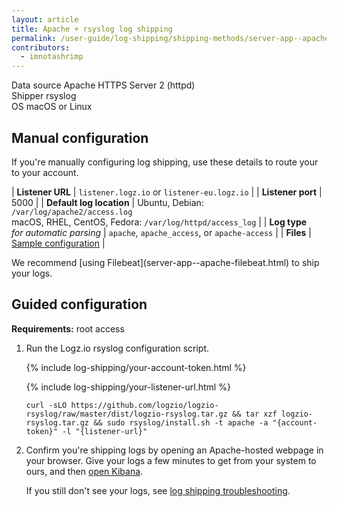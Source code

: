 ```yaml
---
layout: article
title: Apache + rsyslog log shipping
permalink: /user-guide/log-shipping/shipping-methods/server-app--apache-rsyslog.html
contributors:
  - imnotashrimp
---
```


<div class="shipping-summary">
<div>
  Data source <span>Apache HTTPS Server 2 (httpd)</span>
</div>
<div>
  Shipper <span>rsyslog</span>
</div>
<div>
  OS <span>macOS or Linux</span>
</div>
</div>

## Manual configuration

If you're manually configuring log shipping, use these details to route your to your account.

| **Listener URL** | `listener.logz.io` or `listener-eu.logz.io` |
| **Listener port** | 5000 |
| **Default log location** | Ubuntu, Debian: `/var/log/apache2/access.log` <br /> macOS, RHEL, CentOS, Fedora: `/var/log/httpd/access_log` |
| **Log type** <br /> _for automatic parsing_ | `apache`, `apache_access`, or `apache-access` |
| **Files** | [Sample configuration](https://raw.githubusercontent.com/logzio/logz-docs/master/shipping-config-samples/logz-rsyslog-config.conf) |

<div class="info-box note">
  We recommend [using Filebeat](server-app--apache-filebeat.html) to ship your logs.
</div>

## Guided configuration

**Requirements:** root access

1. Run the Logz.io rsyslog configuration script.

    {% include log-shipping/your-account-token.html %}

    {% include log-shipping/your-listener-url.html %}

    ```shell
    curl -sLO https://github.com/logzio/logzio-rsyslog/raw/master/dist/logzio-rsyslog.tar.gz && tar xzf logzio-rsyslog.tar.gz && sudo rsyslog/install.sh -t apache -a "{account-token}" -l "{listener-url}"
    ```

2. Confirm you're shipping logs by opening an Apache-hosted webpage in your browser. Give your logs a few minutes to get from your system to ours, and then [open Kibana](https://app.logz.io/#/dashboard/kibana).

    If you still don't see your logs, see [log shipping troubleshooting]({{site.baseurl}}/user-guide/log-shipping/log-shipping-troubleshooting.html).